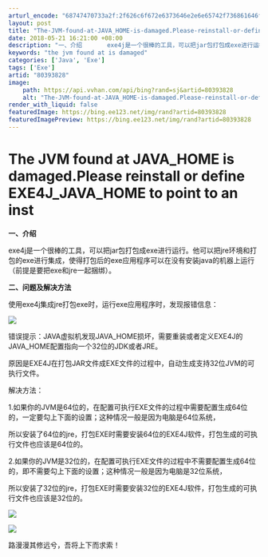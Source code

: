 ```yaml
---
arturl_encode: "68747470733a2f:2f626c6f672e6373646e2e6e65742f736861646f775f7a6564:2f61727469636c652f64657461696c732f3830333933383238"
layout: post
title: "The-JVM-found-at-JAVA_HOME-is-damaged.Please-reinstall-or-define-EXE4J_JAVA_HOME-to-point-to-an-inst"
date: 2018-05-21 16:21:00 +08:00
description: "一、介绍       exe4j是一个很棒的工具，可以把jar包打包成exe进行运行。他可以把jre"
keywords: "the jvm found at is damaged"
categories: ['Java', 'Exe']
tags: ['Exe']
artid: "80393828"
image:
    path: https://api.vvhan.com/api/bing?rand=sj&artid=80393828
    alt: "The-JVM-found-at-JAVA_HOME-is-damaged.Please-reinstall-or-define-EXE4J_JAVA_HOME-to-point-to-an-inst"
render_with_liquid: false
featuredImage: https://bing.ee123.net/img/rand?artid=80393828
featuredImagePreview: https://bing.ee123.net/img/rand?artid=80393828
---
```


# The JVM found at JAVA_HOME is damaged.Please reinstall or define EXE4J_JAVA_HOME to point to an inst

**一、介绍**

exe4j是一个很棒的工具，可以把jar包打包成exe进行运行。他可以把jre环境和打包的exe进行集成，使得打包后的exe应用程序可以在没有安装java的机器上运行（前提是要把exe和jre一起捆绑）。

**二、问题及解决方法**

使用exe4j集成jre打包exe时，运行exe应用程序时，发现报错信息：

![](https://i-blog.csdnimg.cn/blog_migrate/8a2fad6d965840c8b0a9b6957d4d4bd1.png)

错误提示：JAVA虚拟机发现JAVA_HOME损坏，需要重装或者定义EXE4J的JAVA_HOME配置指向一个32位的JDK或者JRE。

原因是EXE4J在打包JAR文件成EXE文件的过程中，自动生成支持32位JVM的可执行文件。

解决方法：

1.如果你的JVM是64位的，在配置可执行EXE文件的过程中需要配置生成64位的，一定要勾上下面的设置；这种情况一般是因为电脑是64位系统，

所以安装了64位的jre，打包EXE时需要安装64位的EXE4J软件，打包生成的可执行文件也应该是64位的。

2.如果你的JVM是32位的，在配置可执行EXE文件的过程中不需要配置生成64位的，即不需要勾上下面的设置；这种情况一般是因为电脑是32位系统，

所以安装了32位的jre，打包EXE时需要安装32位的EXE4J软件，打包生成的可执行文件也应该是32位的。

![](https://i-blog.csdnimg.cn/blog_migrate/1f6b804cc14af16c5fb091715086d0dd.png)

![](https://i-blog.csdnimg.cn/blog_migrate/4726e0a68fcaf9896835a2afebe5cdba.png)

路漫漫其修远兮，吾将上下而求索！